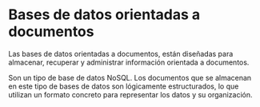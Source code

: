 Bases de datos orientadas a documentos
======================================

Las bases de datos orientadas a documentos, están diseñadas para almacenar,
recuperar y administrar información orientada a documentos.

Son un tipo de base de datos NoSQL. Los documentos que se almacenan en
este tipo de bases de datos son lógicamente estructurados, lo que
utilizan un formato concreto para representar los datos y su organización.

